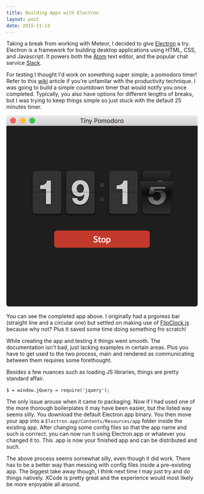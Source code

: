```yaml
---
title: Building Apps with Electron
layout: post
date: 2015-11-13
---
```

Taking a break from working with Meteor, I decided to give [Electron](http://electron.atom.io/) a try. Electron is a framework for building desktop applications using HTML, CSS, and Javascript. It powers both the [Atom](https://atom.io/) text editor, and the popular chat service [Slack](https://slack.com/).

For testing I thought I'd work on something super simple; a pomodoro timer! Refer to this [wiki](https://en.wikipedia.org/wiki/Pomodoro_Technique) article if you're unfamilar with the productivity technique. I was going to build a simple countdown timer that would notify you once completed. Typically, you also have options for different lengths of breaks, but I was trying to keep things simple so just stuck with the default 25 minutes timer.

![Tiny Pomodoro](/assets/img/tiny_pomodoro.png)

You can see the completed app above. I originally had a prgoress bar (straight line and a circular one) but settled on making use of [FlipClock.js](http://flipclockjs.com/) because why not? Plus it saved some time doing something fro scratch!

While creating the app and testing it things went smooth. The documentation isn't bad, just lacking examples in certain areas. Plus you have to get used to the two process, main and rendered as communicating between them requires some forethought.

Besides a few nuances such as loading JS libraries, things are pretty standard affair.

```
$ = window.jQuery = require('jquery');
```

The only issue arouse when it came to packaging. Now if I had used one of the more thorough boilerplates it may have been easier, but the listed way seems silly. You download the default Electron.app binary. You then move your app into a `Electron.app/Contents/Resources/app` folder inside the existing app. After changing some config files so that the app name and such is corrrect, you can now run it using Electron.app or whatever you changed it to. This .app is now your finished app and can be distributed and such.

The above process seems somewhat silly, even though it did work. There has to be a better way than messing with config files inside a pre-existing app. The biggest take away though, I think next time I may just try and do things natively. XCode is pretty great and the experience would most likely be more enjoyable all around.
